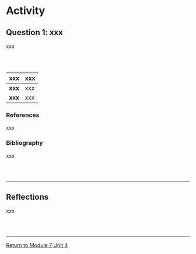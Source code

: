 # Activity


## Question 1: xxx
xxx

<br><br>

| **xxx** | **xxx** |
| :---------------------------- | :----------------------------------- |
| **xxx**         | xxx |
| **xxx**         | xxx |


### References
xxx

### Bibliography
xxx

<br><br>

---


## Reflections
xxx

<br><br>

---

[Return to Module 7 Unit 4](RMPP_Unit04.md)
